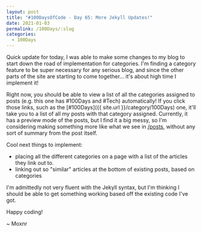 ```yaml
---
layout: post
title: "#100DaysOfCode - Day 65: More Jekyll Updates!"
date: 2021-01-03
permalink: /100Days/:slug
categories: 
  - 100Days
---
```


Quick update for today, I was able to make some changes to my blog to start down the road of implementation for categories. I'm finding a category feature to be super necessary for any serious blog, and since the other parts of the site are starting to come together... it's about high time I implement it!

Right now, you should be able to view a list of all the categories assigned to posts (e.g. this one has #100Days and #Tech) automatically! If you click those links, such as the [#100Days]({{ site.url }}/category/100Days) one, it'll take you to a list of all my posts with that category assigned. Currently, it has a preview mode of the posts, but I find it a big messy, so I'm considering making something more like what we see in [/posts]({{site.url}}/posts), without any sort of summary from the post itself.

Cool next things to implement:
- placing all the different categories on a page with a list of the articles they link out to. 
- linking out so "similar" articles at the bottom of existing posts, based on categories

I'm admittedly not very fluent with the Jekyll syntax, but I'm thinking I should be able to get something working based off the existing code I've got. 

Happy coding!

~ Moxnr